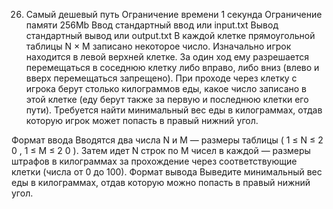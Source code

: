 26. Самый дешевый путь
    Ограничение времени 1 секунда
    Ограничение памяти 256Mb
    Ввод стандартный ввод или input.txt
    Вывод стандартный вывод или output.txt
    В каждой клетке прямоугольной таблицы
    N
    ×
    M
    записано некоторое число. Изначально игрок находится в левой верхней клетке. За один ход ему разрешается перемещаться в соседнюю клетку либо вправо, либо вниз (влево и вверх перемещаться запрещено). При проходе через клетку с игрока берут столько килограммов еды, какое число записано в этой клетке (еду берут также за первую и последнюю клетки его пути).
    Требуется найти минимальный вес еды в килограммах, отдав которую игрок может попасть в правый нижний угол.

Формат ввода
Вводятся два числа N и M — размеры таблицы (
1
≤
N
≤
2
0
,
1
≤
M
≤
2
0
). Затем идет N строк по M чисел в каждой — размеры штрафов в килограммах за прохождение через соответствующие клетки (числа от 0 до 100).
Формат вывода
Выведите минимальный вес еды в килограммах, отдав которую можно попасть в правый нижний угол.
